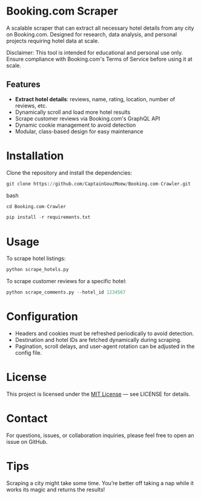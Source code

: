 # Booking.com Scraper
A scalable scraper that can extract all necessary hotel details from any city on Booking.com.
Designed for research, data analysis, and personal projects requiring hotel data at scale.

Disclaimer: This tool is intended for educational and personal use only. Ensure compliance with Booking.com's Terms of Service before using it at scale.

## Features
* **Extract hotel details**: reviews, name, rating, location, number of reviews, etc.
* Dynamically scroll and load more hotel results
* Scrape customer reviews via Booking.com's GraphQL API
* Dynamic cookie management to avoid detection
* Modular, class-based design for easy maintenance

# Installation
Clone the repository and install the dependencies:
```python 
git clone https://github.com/CaptainGouzMoew/Booking.com-Crawler.git
```
bash
```python
cd Booking.com-Crawler
```
```python
pip install -r requirements.txt
```
# Usage
To scrape hotel listings:
```python
python scrape_hotels.py
```
To scrape customer reviews for a specific hotel:
```python
python scrape_comments.py --hotel_id 1234567
```
# Configuration
* Headers and cookies must be refreshed periodically to avoid detection.
* Destination and hotel IDs are fetched dynamically during scraping.
* Pagination, scroll delays, and user-agent rotation can be adjusted in the config file.

# License
This project is licensed under the [MIT License](https://opensource.org/licenses/MIT) — see LICENSE for details.

# Contact
For questions, issues, or collaboration inquiries, please feel free to open an issue on GitHub.

# Tips
Scraping a city might take some time. You’re better off taking a nap while it works its magic and returns the results!
